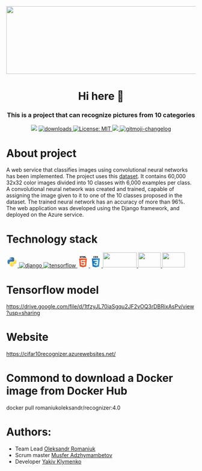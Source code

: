 
<div id="header" align="center">
  <img src="https://media.giphy.com/media/lbcLMX9B6sTsGjUmS3/giphy.gif"  height = "180" width="750">
</div>
<h1 align="center">Hi here 👋 </h1>
<h3 align="center">This is a project that can recognize pictures from 10 categories</h3>
<p align="center">
  <img src="https://img.shields.io/npm/v/readme-md-generator.svg?orange=blue" />
  <a href="https://www.npmjs.com/package/readme-md-generator">
    <img alt="downloads" src="https://img.shields.io/npm/dm/readme-md-generator.svg?color=blue" target="_blank" />
  </a>
  <a href="https://github.com/kefranabg/readme-md-generator/blob/master/LICENSE">
    <img alt="License: MIT" src="https://img.shields.io/badge/license-MIT-yellow.svg" target="_blank" />
  </a>
  <a href="https://codecov.io/gh/kefranabg/readme-md-generator">
    <img src="https://codecov.io/gh/kefranabg/readme-md-generator/branch/master/graph/badge.svg" />
  </a>
  <a href="https://github.com/frinyvonnick/gitmoji-changelog">
    <img src="https://img.shields.io/badge/changelog-gitmoji-brightgreen.svg" alt="gitmoji-changelog">
  </a>

</p>

# About project

A web service that classifies images using convolutional neural networks has been implemented.
The project uses this [dataset](https://www.kaggle.com/c/cifar-10). It contains 60,000 32x32 color images divided into 10 classes with 6,000 examples per class. A convolutional neural network was created and trained, capable of assigning the image given to it to one of the 10 classes proposed in the dataset.
The trained neural network has an accuracy of more than 96%.
The web application was developed using the Django framework, and deployed on the Azure service.

# Technology stack

  
<a href="https://www.python.org" target="_blank" rel="noreferrer">
<img src="https://raw.githubusercontent.com/devicons/devicon/master/icons/python/python-original.svg" alt="python" width="30" height="30"/>
</a> 
  <a href="https://www.djangoproject.com" target="_blank" rel="noreferrer">
<img src="https://upload.wikimedia.org/wikipedia/commons/7/75/Django_logo.svg" alt="django" width="90" height="30"/>
</a>
<a href="https://www.tensorflow.org" target="_blank" rel="noreferrer">
<img src="https://www.tensorflow.org/images/tf_logo_horizontal.png" alt="tensorflow" width="90" height="30"/>
</a>
<a href="https://www.w3.org/html/" target="_blank" rel="noreferrer">
<img src="https://raw.githubusercontent.com/devicons/devicon/master/icons/html5/html5-original-wordmark.svg" alt="html5" width="30" height="30"/>
</a> 
<a href="https://www.w3schools.com/css/" target="_blank" rel="noreferrer">
<img src="https://raw.githubusercontent.com/devicons/devicon/master/icons/css3/css3-original-wordmark.svg" alt="css3" width="30" height="30"/>
</a>
<a href="https://www.sqlite.org/index.html" target="_blank" rel="noreferrer">
<img src="https://media.licdn.com/dms/image/C4D12AQG6oZrADxwpqQ/article-cover_image-shrink_600_2000/0/1594917913096?e=2147483647&v=beta&t=RLFIpIhlvQdmZfTEQMVqNviAcosDvYj87bjTPsm3yYw" width="90" height="40"/>
</a>
<a href="https://www.docker.com/" target="_blank" rel="noreferrer">
<img src="https://avatars.githubusercontent.com/u/5429470?s=280&v=4" width="60" height="40"/>
</a>
<a href="https://azure.microsoft.com/ru-ru/" target="_blank" rel="noreferrer">
<img src="https://assets.intersystems.com/dims4/default/2ef84bc/2147483647/strip/false/crop/473x266+154+0/resize/1200x675!/quality/90/?url=http%3A%2F%2Finter-systems-brightspot.s3.amazonaws.com%2Fe4%2Fe5%2Fc7728ffb4f60964a6e7d089905f0%2Fazure-logo-large.jpg" width="60" height="40"/>
</a>


# Tensorflow model

https://drive.google.com/file/d/1tfzyJL70iaSgqu2JF2vOQ3rDBRixAsPv/view?usp=sharing


# Website

https://cifar10recognizer.azurewebsites.net/

# Commond to download a Docker image from Docker Hub

docker pull romaniukoleksandr/recognizer:4.0

# Authors:
- Team Lead [Oleksandr Romaniuk](https://github.com/romaniuk-o)
- Scrum master [Musfer Adzhymambetov](https://github.com/Musfer)
- Developer [Yakiv Klymenko](https://github.com/snail911)


